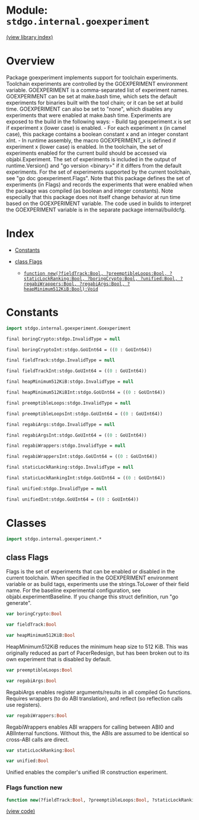 # Module: `stdgo.internal.goexperiment`

[(view library index)](../../stdgo.md)


# Overview


Package goexperiment implements support for toolchain experiments.  Toolchain experiments are controlled by the GOEXPERIMENT environment variable. GOEXPERIMENT is a comma\-separated list of experiment names. GOEXPERIMENT can be set at make.bash time, which sets the default experiments for binaries built with the tool chain; or it can be set at build time. GOEXPERIMENT can also be set to "none", which disables any experiments that were enabled at make.bash time.  Experiments are exposed to the build in the following ways:  \- Build tag goexperiment.x is set if experiment x \(lower case\) is enabled.  \- For each experiment x \(in camel case\), this package contains a boolean constant x and an integer constant xInt.  \- In runtime assembly, the macro GOEXPERIMENT\_x is defined if experiment x \(lower case\) is enabled.  In the toolchain, the set of experiments enabled for the current build should be accessed via objabi.Experiment.  The set of experiments is included in the output of runtime.Version\(\) and "go version \<binary\>" if it differs from the default experiments.  For the set of experiments supported by the current toolchain, see "go doc goexperiment.Flags".  Note that this package defines the set of experiments \(in Flags\) and records the experiments that were enabled when the package was compiled \(as boolean and integer constants\).  Note especially that this package does not itself change behavior at run time based on the GOEXPERIMENT variable. The code used in builds to interpret the GOEXPERIMENT variable is in the separate package internal/buildcfg. 


# Index


- [Constants](<#constants>)

- [class Flags](<#class-flags>)

  - [`function new(?fieldTrack:Bool, ?preemptibleLoops:Bool, ?staticLockRanking:Bool, ?boringCrypto:Bool, ?unified:Bool, ?regabiWrappers:Bool, ?regabiArgs:Bool, ?heapMinimum512KiB:Bool):Void`](<#flags-function-new>)

# Constants


```haxe
import stdgo.internal.goexperiment.Goexperiment
```


```haxe
final boringCrypto:stdgo.InvalidType = null
```


```haxe
final boringCryptoInt:stdgo.GoUInt64 = ((0 : GoUInt64))
```


```haxe
final fieldTrack:stdgo.InvalidType = null
```


```haxe
final fieldTrackInt:stdgo.GoUInt64 = ((0 : GoUInt64))
```


```haxe
final heapMinimum512KiB:stdgo.InvalidType = null
```


```haxe
final heapMinimum512KiBInt:stdgo.GoUInt64 = ((0 : GoUInt64))
```


```haxe
final preemptibleLoops:stdgo.InvalidType = null
```


```haxe
final preemptibleLoopsInt:stdgo.GoUInt64 = ((0 : GoUInt64))
```


```haxe
final regabiArgs:stdgo.InvalidType = null
```


```haxe
final regabiArgsInt:stdgo.GoUInt64 = ((0 : GoUInt64))
```


```haxe
final regabiWrappers:stdgo.InvalidType = null
```


```haxe
final regabiWrappersInt:stdgo.GoUInt64 = ((0 : GoUInt64))
```


```haxe
final staticLockRanking:stdgo.InvalidType = null
```


```haxe
final staticLockRankingInt:stdgo.GoUInt64 = ((0 : GoUInt64))
```


```haxe
final unified:stdgo.InvalidType = null
```


```haxe
final unifiedInt:stdgo.GoUInt64 = ((0 : GoUInt64))
```


# Classes


```haxe
import stdgo.internal.goexperiment.*
```


## class Flags


Flags is the set of experiments that can be enabled or disabled in the current toolchain.  When specified in the GOEXPERIMENT environment variable or as build tags, experiments use the strings.ToLower of their field name.  For the baseline experimental configuration, see objabi.experimentBaseline.  If you change this struct definition, run "go generate". 


```haxe
var boringCrypto:Bool
```


```haxe
var fieldTrack:Bool
```


```haxe
var heapMinimum512KiB:Bool
```


HeapMinimum512KiB reduces the minimum heap size to 512 KiB.  This was originally reduced as part of PacerRedesign, but has been broken out to its own experiment that is disabled by default. 


```haxe
var preemptibleLoops:Bool
```


```haxe
var regabiArgs:Bool
```


RegabiArgs enables register arguments/results in all compiled Go functions.  Requires wrappers \(to do ABI translation\), and reflect \(so reflection calls use registers\). 


```haxe
var regabiWrappers:Bool
```


RegabiWrappers enables ABI wrappers for calling between ABI0 and ABIInternal functions. Without this, the ABIs are assumed to be identical so cross\-ABI calls are direct. 


```haxe
var staticLockRanking:Bool
```


```haxe
var unified:Bool
```


Unified enables the compiler's unified IR construction experiment. 


### Flags function new


```haxe
function new(?fieldTrack:Bool, ?preemptibleLoops:Bool, ?staticLockRanking:Bool, ?boringCrypto:Bool, ?unified:Bool, ?regabiWrappers:Bool, ?regabiArgs:Bool, ?heapMinimum512KiB:Bool):Void
```


 


[\(view code\)](<./Goexperiment.hx#L121>)


